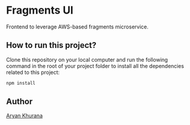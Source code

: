 # Fragments UI

Frontend to leverage AWS-based fragments microservice.

## How to run this project?

Clone this repository on your local computer and run the following command in the root of your project folder to install all the dependencies related to this project:

```bash
npm install
```

## Author

[Aryan Khurana](https://github.com/AryanK1511)
